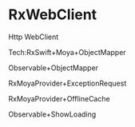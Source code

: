 # RxWebClient
Http WebClient

Tech:RxSwift+Moya+ObjectMapper 

Observable+ObjectMapper

RxMoyaProvider+ExceptionRequest

RxMoyaProvider+OfflineCache

Observable+ShowLoading
